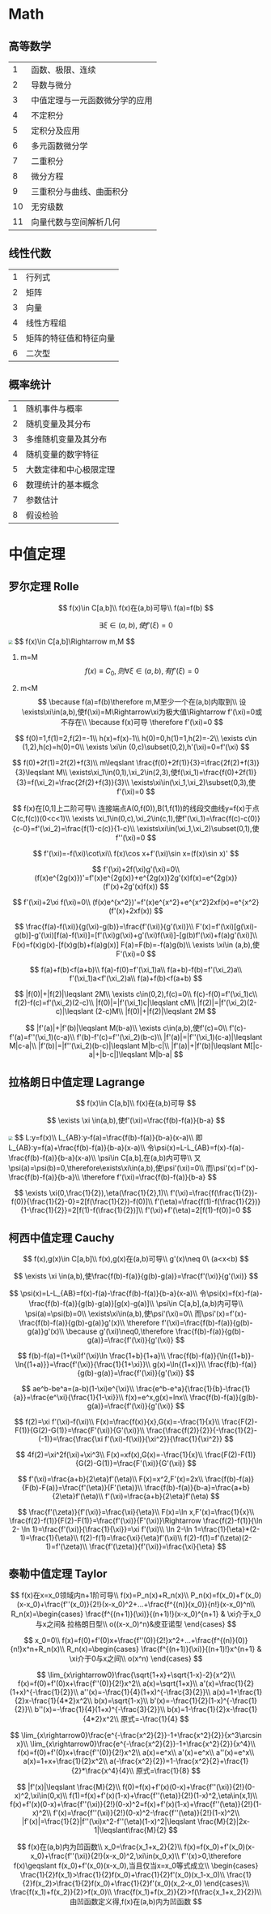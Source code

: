 # Math

## 高等数学

|      |                                |
| ---- | ------------------------------ |
| 1    | 函数、极限、连续               |
| 2    | 导数与微分                     |
| 3    | 中值定理与一元函数微分学的应用 |
| 4    | 不定积分                       |
| 5    | 定积分及应用                   |
| 6    | 多元函数微分学                 |
| 7    | 二重积分                       |
| 8    | 微分方程                       |
| 9    | 三重积分与曲线、曲面积分       |
| 10   | 无穷级数                       |
| 11   | 向量代数与空间解析几何         |

## 线性代数

|      |                        |
| ---- | ---------------------- |
| 1    | 行列式                 |
| 2    | 矩阵                   |
| 3    | 向量                   |
| 4    | 线性方程组             |
| 5    | 矩阵的特征值和特征向量 |
| 6    | 二次型                 |

## 概率统计

|      |                        |
| ---- | ---------------------- |
| 1    | 随机事件与概率         |
| 2    | 随机变量及其分布       |
| 3    | 多维随机变量及其分布   |
| 4    | 随机变量的数字特征     |
| 5    | 大数定律和中心极限定理 |
| 6    | 数理统计的基本概念     |
| 7    | 参数估计               |
| 8    | 假设检验               |

# 中值定理

## 罗尔定理 Rolle

$$
f(x)\in C[a,b]\\
f(x)在(a,b)可导\\
f(a)=f(b)
$$

$$
\exists \xi \in(a,b),使f'(\xi)=0
$$

<img src="1.png" style="zoom:50%;" />
$$
f(x)\in C[a,b]\Rightarrow m,M
$$

1. m=M
   $$
   f(x)\equiv C_0,则\forall \xi \in (a,b),有f'(\xi)=0
   $$

2. m<M
   $$
   \because f(a)=f(b)\therefore m,M至少一个在(a,b)内取到\\
   设\exists\xi\in(a,b),使f(\xi)=M\Rightarrow\xi为极大值\Rightarrow f'(\xi)=0或不存在\\
   \because f(x)可导 \therefore f'(\xi)=0
   $$

$$
f(0)=1,f(1)=2,f(2)=-1\\
h(x)=f(x)-1\\
h(0)=0,h(1)=1,h(2)=-2\\
\exists c\in (1,2),h(c)=h(0)=0\\
\exists \xi\in (0,c)\subset(0,2),h'(\xi)=0=f'(\xi)
$$

$$
f(0)+2f(1)=2f(2)+f(3)\\
m\leqslant \frac{f(0)+2f(1)}{3}=\frac{2f(2)+f(3)}{3}\leqslant M\\
\exists\xi_1\in(0,1),\xi_2\in(2,3),使f(\xi_1)=\frac{f(0)+2f(1)}{3}=f(\xi_2)=\frac{2f(2)+f(3)}{3}\\
\exists\xi\in(\xi_1,\xi_2)\subset(0,3),使f'(\xi)=0
$$

$$
f(x)在[0,1]上二阶可导\\
连接端点A(0,f(0)),B(1,f(1))的线段交曲线y=f(x)于点C(c,f(c))(0<c<1)\\
\exists \xi_1\in(0,c),\xi_2\in(c,1),使f'(\xi_1)=\frac{f(c)-c(0)}{c-0}=f'(\xi_2)=\frac{f(1)-c(c)}{1-c}\\
\exists\xi\in(\xi_1,\xi_2)\subset(0,1),使f''(\xi)=0
$$

$$
f'(\xi)=-f(\xi)\cot\xi\\
f(x)\cos x+f'(\xi)\sin x=(f(x)\sin x)'
$$

$$
f'(\xi)+2f(\xi)g'(\xi)=0\\
(f(x)e^{2g(x)})'=f'(x)e^{2g(x)}+e^{2g(x)}2g'(x)f(x)=e^{2g(x)}(f'(x)+2g'(x)f(x))
$$

$$
f'(\xi)+2\xi f(\xi)=0\\
(f(x)e^{x^2})'=f'(x)e^{x^2}+e^{x^2}2xf(x)=e^{x^2}(f'(x)+2xf(x))
$$

$$
\frac{f(a)-f(\xi)}{g(\xi)-g(b)}=\frac{f'(\xi)}{g'(\xi)}\\
F'(x)=f'(\xi)[g(\xi)-g(b)]-g'(\xi)[f(a)-f(\xi)]=[f'(\xi)g(\xi)+g'(\xi)f(\xi)]-[g(b)f'(\xi)+f(a)g'(\xi)]\\
F(x)=f(x)g(x)-[f(x)g(b)+f(a)g(x)]
F(a)=F(b)=-f(a)g(b)\\
\exists \xi\in (a,b),使F'(\xi)=0
$$

$$
f(a)+f(b)<f(a+b)\\
f(a)-f(0)=f'(\xi_1)a\\
f(a+b)-f(b)=f'(\xi_2)a\\
f'(\xi_1)a<f'(\xi_2)a\\
f(a)+f(b)<f(a+b)
$$

$$
|f(0)|+|f(2)|\leqslant 2M\\
\exists c\in(0,2),f(c)=0\\
f(c)-f(0)=f'(\xi_1)c\\
f(2)-f(c)=f'(\xi_2)(2-c)\\
|f(0)|=|f'(\xi_1)c|\leqslant cM\\
|f(2)|=|f'(\xi_2)(2-c)|\leqslant (2-c)M\\
|f(0)|+|f(2)|\leqslant 2M
$$

$$
|f'(a)|+|f'(b)|\leqslant M(b-a)\\
\exists c\in(a,b),使f'(c)=0\\
f'(c)-f'(a)=f''(\xi_1)(c-a)\\
f'(b)-f'(c)=f''(\xi_2)(b-c)\\
|f'(a)|=|f''(\xi_1)(c-a)|\leqslant M|c-a|\\
|f'(b)|=|f''(\xi_2)(b-c)|\leqslant M|b-c|\\
|f'(a)|+|f'(b)|\leqslant M[|c-a|+|b-c|]\leqslant M|b-a|
$$

## 拉格朗日中值定理 Lagrange

$$
f(x)\in C[a,b]\\
f(x)在(a,b)可导
$$

$$
\exists \xi \in(a,b),使f'(\xi)=\frac{f(b)-f(a)}{b-a}
$$

<img src="2.png" style="zoom:50%;" />
$$
L:y=f(x)\\
L_{AB}:y-f(a)=\frac{f(b)-f(a)}{b-a}(x-a)\\
即L_{AB}:y=f(a)+\frac{f(b)-f(a)}{b-a}(x-a)\\
令\psi(x)=L-L_{AB}=f(x)-f(a)-\frac{f(b)-f(a)}{b-a}(x-a)\\
\psi\in C[a,b],在(a,b)内可导\\
又\psi(a)=\psi(b)=0,\therefore\exists\xi\in(a,b),使\psi'(\xi)=0\\
而\psi'(x)=f'(x)-\frac{f(b)-f(a)}{b-a}\\
\therefore f'(\xi)=\frac{f(b)-f(a)}{b-a}
$$

$$
\exists \xi(0,\frac{1}{2}),\eta(\frac{1}{2},1)\\
f'(\xi)=\frac{f(\frac{1}{2})-f(0)}{\frac{1}{2}-0}=2[f(\frac{1}{2})-f(0)]\\
f'(\eta)=\frac{f(1)-f(\frac{1}{2})}{1-\frac{1}{2}}=2[f(1)-f(\frac{1}{2})]\\
f'(\xi)+f'(\eta)=2[f(1)-f(0)]=0
$$

## 柯西中值定理 Cauchy

$$
f(x),g(x)\in C[a,b]\\
f(x),g(x)在(a,b)可导\\
g'(x)\neq 0\ (a<x<b)
$$

$$
\exists \xi \in(a,b),使\frac{f(b)-f(a)}{g(b)-g(a)}=\frac{f'(\xi)}{g'(\xi)}
$$

$$
\psi(x)=L-L_{AB}=f(x)-f(a)-\frac{f(b)-f(a)}{b-a}(x-a)\\
令\psi(x)=f(x)-f(a)-\frac{f(b)-f(a)}{g(b)-g(a)}[g(x)-g(a)]\\
\psi\in C[a,b],(a,b)内可导\\
\psi(a)=\psi(b)=0\\
\exists\xi\in(a,b),使\psi'(\xi)=0\\
而\psi'(x)=f'(x)-\frac{f(b)-f(a)}{g(b)-g(a)}g'(x)\\
\therefore f'(\xi)=\frac{f(b)-f(a)}{g(b)-g(a)}g'(x)\\
\because g'(\xi)\neq0,\therefore \frac{f(b)-f(a)}{g(b)-g(a)}=\frac{f'(\xi)}{g'(\xi)}
$$

$$
f(b)-f(a)=(1+\xi)f'(\xi)\ln \frac{1+b}{1+a}\\
\frac{f(b)-f(a)}{\ln{(1+b)}-\ln{(1+a)}}=\frac{f'(\xi)}{\frac{1}{1+\xi}}\\
g(x)=\ln{(1+x)}\\
\frac{f(b)-f(a)}{g(b)-g(a)}=\frac{f'(\xi)}{g'(\xi)}
$$

$$
ae^b-be^a=(a-b)(1-\xi)e^{\xi}\\
\frac{e^b-e^a}{\frac{1}{b}-\frac{1}{a}}=\frac{e^\xi}{\frac{1}{1-\xi}}\\
f(x)=e^x,g(x)=lnx\\
\frac{f(b)-f(a)}{g(b)-g(a)}=\frac{f'(\xi)}{g'(\xi)}
$$

$$
f(2)=\xi f'(\xi)-f(\xi)\\
F(x)=\frac{f(x)}{x},G(x)=-\frac{1}{x}\\
\frac{F(2)-F(1)}{G(2)-G(1)}=\frac{F'(\xi)}{G'(\xi)}\\
\frac{\frac{f(2)}{2}}{-\frac{1}{2}-(-1)}=\frac{\frac{\xi f'(\xi)-f(\xi)}{\xi^2}}{\frac{1}{\xi^2}}
$$

$$
4f(2)=\xi^2f(\xi)+\xi^3\\
F(x)=xf(x),G(x)=-\frac{1}{x}\\
\frac{F(2)-F(1)}{G(2)-G(1)}=\frac{F'(\xi)}{G'(\xi)}
$$

$$
f'(\xi)=\frac{a+b}{2\eta}f'(\eta)\\
F(x)=x^2,F'(x)=2x\\
\frac{f(b)-f(a)}{F(b)-F(a)}=\frac{f'(\eta)}{F'(\eta)}\\
\frac{f(b)-f(a)}{b-a}=\frac{a+b}{2\eta}f'(\eta)\\
f'(\xi)=\frac{a+b}{2\eta}f'(\eta)
$$

$$
\frac{f'(\zeta)}{f'(\xi)}=\frac{\xi}{\eta}\\
F(x)=\ln x,F'(x)=\frac{1}{x}\\
\frac{f(2)-f(1)}{F(2)-F(1)}=\frac{f'(\xi)}{F'(\xi)}\Rightarrow \frac{f(2)-f(1)}{\ln 2- \ln 1}=\frac{f'(\xi)}{\frac{1}{\xi}}=\xi f'(\xi)\\
\ln 2-\ln 1=\frac{1}{\eta}*(2-1)=\frac{1}{\eta}\\
f(2)-f(1)=\frac{\xi}{\eta}f'(\xi)\\
f(2)-f(1)=f'(\zeta)(2-1)=f'(\zeta)\\
\frac{f'(\zeta)}{f'(\xi)}=\frac{\xi}{\eta}
$$

## 泰勒中值定理 Taylor

$$
f(x)在x=x_0领域内n+1阶可导\\
f(x)=P_n(x)+R_n(x)\\
P_n(x)=f(x_0)+f'(x_0)(x-x_0)+\frac{f''(x_0)}{2!}(x-x_0)^2+...+\frac{f^{(n)}(x_0)}{n!}(x-x_0)^n\\
R_n(x)=\begin{cases}
\frac{f^{(n+1)}(\xi)}{(n+1)!}(x-x_0)^{n+1} & \xi介于x_0与x之间& 拉格朗日型\\
o((x-x_0)^n)&皮亚诺型
\end{cases}
$$

$$
x_0=0\\
f(x)=f(0)+f'(0)x+\frac{f''(0)}{2!}x^2+...+\frac{f^{(n)}(0)}{n!}x^n+R_n(x)\\
R_n(x)=\begin{cases}
\frac{f^{(n+1)}(\xi)}{(n+1)!}x^{n+1} & \xi介于0与x之间\\
o(x^n)
\end{cases}
$$

$$
\lim_{x\rightarrow0}\frac{\sqrt{1+x}+\sqrt{1-x}-2}{x^2}\\
f(x)=f(0)+f'(0)x+\frac{f''(0)}{2!}x^2\\
a(x)=\sqrt{1+x}\\
a'(x)=\frac{1}{2}(1+x)^{-\frac{1}{2}}\\
a''(x)=-\frac{1}{4}(1+x)^{-\frac{3}{2}}\\
a(x)=1+\frac{1}{2}x-\frac{1}{4*2}x^2\\
b(x)=\sqrt{1-x}\\
b'(x)=-\frac{1}{2}(1-x)^{-\frac{1}{2}}\\
b''(x)=-\frac{1}{4}(1+x)^{-\frac{3}{2}}\\
b(x)=1-\frac{1}{2}x-\frac{1}{4*2}x^2\\
原式=-\frac{1}{4}
$$

$$
\lim_{x\rightarrow0}\frac{e^{-\frac{x^2}{2}}-1+\frac{x^2}{2}}{x^3\arcsin x}\\
\lim_{x\rightarrow0}\frac{e^{-\frac{x^2}{2}}-1+\frac{x^2}{2}}{x^4}\\
f(x)=f(0)+f'(0)x+\frac{f''(0)}{2!}x^2\\
a(x)=e^x\\
a'(x)=e^x\\
a''(x)=e^x\\
a(x)=1+x+\frac{1}{2}x^2\\
a(-\frac{x^2}{2})=1-\frac{x^2}{2}+\frac{1}{2}*\frac{x^4}{4}\\
原式=\frac{1}{8}
$$

$$
|f'(x)|\leqslant \frac{M}{2}\\
f(0)=f(x)+f'(x)(0-x)+\frac{f''(\xi)}{2!}(0-x)^2,\xi\in(0,x)\\
f(1)=f(x)+f'(x)(1-x)+\frac{f''(\eta)}{2!}(1-x)^2,\eta\in(x,1)\\
f(x)+f'(x)(0-x)+\frac{f''(\xi)}{2!}(0-x)^2=f(x)+f'(x)(1-x)+\frac{f''(\eta)}{2!}(1-x)^2\\
f'(x)=\frac{f''(\xi)}{2!}(0-x)^2-\frac{f''(\eta)}{2!}(1-x)^2\\
|f'(x)|=\frac{1}{2}|f''(\xi)x^2-f''(\eta)(1-x)^2|\leqslant \frac{M}{2}|2x-1|\leqslant\frac{M}{2}
$$

$$
f(x)在(a,b)内为凹函数\\
x_0=\frac{x_1+x_2}{2}\\
f(x)=f(x_0)+f'(x_0)(x-x_0)+\frac{f''(\xi)}{2!}(x-x_0)^2,\xi\in(x_0,x)\\
f''(x)>0,\therefore f(x)\geqslant f(x_0)+f'(x_0)(x-x_0),当且仅当x=x_0等式成立\\
\begin{cases}
\frac{1}{2}f(x_1)>\frac{1}{2}f(x_0)+\frac{1}{2}f'(x_0)(x_1-x_0)\\
\frac{1}{2}f(x_2)>\frac{1}{2}f(x_0)+\frac{1}{2}f'(x_0)(x_2-x_0)
\end{cases}\\
\frac{f(x_1)+f(x_2)}{2}>f(x_0)\\
\frac{f(x_1)+f(x_2)}{2}>f(\frac{x_1+x_2}{2})\\
由凹函数定义得,f(x)在(a,b)内为凹函数
$$
